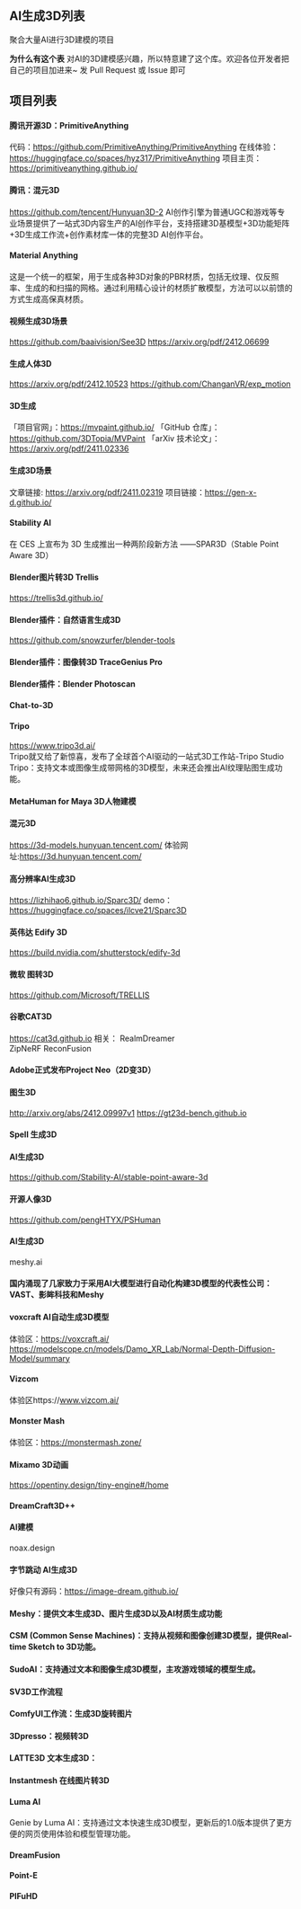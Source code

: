 ## AI生成3D列表
聚合大量AI进行3D建模的项目


**为什么有这个表**
对AI的3D建模感兴趣，所以特意建了这个库。欢迎各位开发者把自己的项目加进来~ 发 Pull Request 或 Issue 即可 <br/>



## 项目列表

#### 腾讯开源3D：PrimitiveAnything
代码：https://github.com/PrimitiveAnything/PrimitiveAnything
在线体验：https://huggingface.co/spaces/hyz317/PrimitiveAnything
项目主页：https://primitiveanything.github.io/

#### 腾讯：混元3D 
https://github.com/tencent/Hunyuan3D-2
AI创作引擎为普通UGC和游戏等专业场景提供了一站式3D内容生产的AI创作平台，支持搭建3D基模型+3D功能矩阵+3D生成工作流+创作素材库一体的完整3D AI创作平台。

#### Material Anything
这是一个统一的框架，用于生成各种3D对象的PBR材质，包括无纹理、仅反照率、生成的和扫描的网格。通过利用精心设计的材质扩散模型，方法可以以前馈的方式生成高保真材质。

#### 视频生成3D场景
https://github.com/baaivision/See3D
https://arxiv.org/pdf/2412.06699

#### 生成人体3D
https://arxiv.org/pdf/2412.10523
https://github.com/ChanganVR/exp_motion

#### 3D生成
「项目官网」：https://mvpaint.github.io/
「GitHub 仓库」：https://github.com/3DTopia/MVPaint
「arXiv 技术论文」：https://arxiv.org/pdf/2411.02336

#### 生成3D场景
文章链接: https://arxiv.org/pdf/2411.02319 
项目链接：https://gen-x-d.github.io/

#### Stability AI 
在 CES 上宣布为 3D 生成推出一种两阶段新方法 ——SPAR3D（Stable Point Aware 3D）

#### Blender图片转3D Trellis
https://trellis3d.github.io/
#### Blender插件：自然语言生成3D
https://github.com/snowzurfer/blender-tools
#### Blender插件：图像转3D TraceGenius Pro
#### Blender插件：Blender Photoscan

#### Chat-to-3D

#### Tripo
https://www.tripo3d.ai/   
Tripo就又给了新惊喜，发布了全球首个AI驱动的一站式3D工作站-Tripo Studio 
Tripo：支持文本或图像生成带网格的3D模型，未来还会推出AI纹理贴图生成功能。

#### MetaHuman for Maya 3D人物建模

#### 混元3D
https://3d-models.hunyuan.tencent.com/
体验网址:https://3d.hunyuan.tencent.com/

#### 高分辨率AI生成3D
https://lizhihao6.github.io/Sparc3D/
demo：https://huggingface.co/spaces/ilcve21/Sparc3D

 
#### 英伟达 Edify 3D
https://build.nvidia.com/shutterstock/edify-3d

#### 微软 图转3D
https://github.com/Microsoft/TRELLIS

#### 谷歌CAT3D
https://cat3d.github.io
相关：
RealmDreamer  
ZipNeRF
ReconFusion

#### Adobe正式发布Project Neo（2D变3D）

#### 图生3D
http://arxiv.org/abs/2412.09997v1
https://gt23d-bench.github.io

#### Spell 生成3D

#### AI生成3D
https://github.com/Stability-AI/stable-point-aware-3d

#### 开源人像3D
https://github.com/pengHTYX/PSHuman

#### AI生成3D
meshy.ai  

#### 国内涌现了几家致力于采用AI大模型进行自动化构建3D模型的代表性公司：VAST、影眸科技和Meshy   

#### voxcraft AI自动生成3D模型
体验区：https://voxcraft.ai/
https://modelscope.cn/models/Damo_XR_Lab/Normal-Depth-Diffusion-Model/summary

#### Vizcom
体验区https://www.vizcom.ai/

#### Monster Mash
体验区：https://monstermash.zone/

#### Mixamo 3D动画
https://opentiny.design/tiny-engine#/home

#### DreamCraft3D++

#### AI建模 
noax.design

#### 字节跳动 AI生成3D
好像只有源码：https://image-dream.github.io/

#### Meshy：提供文本生成3D、图片生成3D以及AI材质生成功能

#### CSM (Common Sense Machines)：支持从视频和图像创建3D模型，提供Real-time Sketch to 3D功能。

#### SudoAI：支持通过文本和图像生成3D模型，主攻游戏领域的模型生成。

#### SV3D工作流程

#### ComfyUI工作流：生成3D旋转图片

#### 3Dpresso：视频转3D

#### LATTE3D 文本生成3D：

#### Instantmesh 在线图片转3D

#### Luma AI
Genie by Luma AI：支持通过文本快速生成3D模型，更新后的1.0版本提供了更方便的网页使用体验和模型管理功能。

#### DreamFusion

#### Point-E

#### PIFuHD


